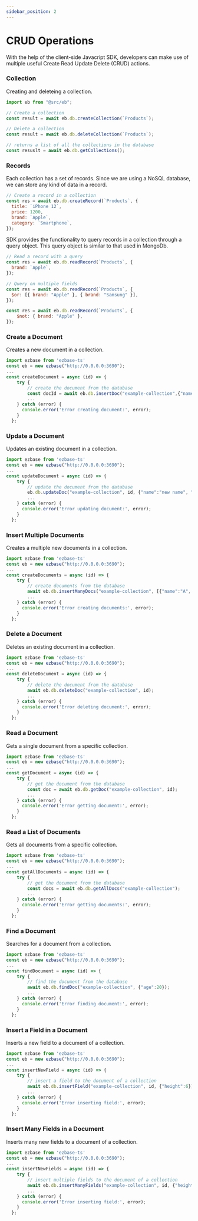 ```yaml
---
sidebar_position: 2
---
```


# CRUD Operations
With the help of the client-side Javacript SDK, developers can make use of multiple useful Create Read Update Delete (CRUD) actions.
### Collection
Creating and deleteing a collection.
```js
import eb from "@src/eb";

// Create a collection
const result = await eb.db.createCollection(`Products`);

// Delete a collection
const result = await eb.db.deleteCollection(`Products`);

// returns a list of all the collections in the database
const resuslt = await eb.db.getCollections();

```

### Records
Each collection has a set of records. Since we are using a NoSQL database, we can store any kind of data in a record.

```js
// Create a record in a collection
const res = await eb.db.createRecord(`Products`, {
  title: `iPhone 12`,
  price: 1200,
  brand: `Apple`,
  category: `Smartphone`,
});
```
SDK provides the functionality to query records in a collection through a query object. This query object is similar to that used in MongoDb.

```js
// Read a record with a query
const res = await eb.db.readRecord(`Products`, {
  brand: `Apple`,
});

// Query on multiple fields
const res = await eb.db.readRecord(`Products`, {
  $or: [{ brand: "Apple" }, { brand: "Samsung" }],
});

const res = await eb.db.readRecord(`Products`, {
    $not: { brand: "Apple" },
});
```

### Create a Document
Creates a new document in a collection.
```js
import ezbase from 'ezbase-ts'
const eb = new ezbase("http://0.0.0.0:3690"); 
...
const createDocument = async (id) => {
    try {
        // create the document from the database
        const docId = await eb.db.insertDoc("example-collection",{"name":"Lorem Ipsum", "age":25});
        ...
    } catch (error) {
      console.error('Error creating document:', error);
    }
  };

```

### Update a Document
Updates an existing document in a collection.
```js
import ezbase from 'ezbase-ts'
const eb = new ezbase("http://0.0.0.0:3690"); 
...
const updateDocument = async (id) => {
    try {
        // update the document from the database
        eb.db.updateDoc("example-collection", id, {"name":"new name", "age":20})
        ...
    } catch (error) {
      console.error('Error updating document:', error);
    }
  };

```

### Insert Multiple Documents
Creates a multiple new documents in a collection.
```js
import ezbase from 'ezbase-ts'
const eb = new ezbase("http://0.0.0.0:3690"); 
...
const createDocuments = async (id) => {
    try {
        // create documents from the database
        await eb.db.insertManyDocs("example-collection", [{"name":"A", "age":20}, {"name":"B"}, {"name":"C"}])
        ...
    } catch (error) {
      console.error('Error creating documents:', error);
    }
  };

```

### Delete a Document
Deletes an existing document in a collection.
```js
import ezbase from 'ezbase-ts'
const eb = new ezbase("http://0.0.0.0:3690"); 
...
const deleteDocument = async (id) => {
    try {
        // delete the document from the database
        await eb.db.deleteDoc("example-collection", id);
        ...
    } catch (error) {
      console.error('Error deleting document:', error);
    }
  };

```
### Read a Document
Gets a single document from a specific collection.
```js
import ezbase from 'ezbase-ts'
const eb = new ezbase("http://0.0.0.0:3690"); 
...
const getDocument = async (id) => {
    try {
        // get the document from the database
        const doc = await eb.db.getDoc("example-collection", id);
        ...
    } catch (error) {
      console.error('Error getting document:', error);
    }
  };
```
### Read a List of Documents
Gets all documents from a specific collection.
```js
import ezbase from 'ezbase-ts'
const eb = new ezbase("http://0.0.0.0:3690"); 
...
const getAllDocuments = async (id) => {
    try {
        // get the document from the database
        const docs = await eb.db.getAllDocs("example-collection");
        ...
    } catch (error) {
      console.error('Error getting documents:', error);
    }
  };

```

### Find a Document
Searches for a document from a collection.
```js
import ezbase from 'ezbase-ts'
const eb = new ezbase("http://0.0.0.0:3690"); 
...
const findDocument = async (id) => {
    try {
        // find the document from the database
        await eb.db.findDoc("example-collection", {"age":20});
        ...
    } catch (error) {
      console.error('Error finding document:', error);
    }
  };

```


### Insert a Field in a Document
Inserts a new field to a document of a collection. 
```js
import ezbase from 'ezbase-ts'
const eb = new ezbase("http://0.0.0.0:3690"); 
...
const insertNewField = async (id) => {
    try {
        // insert a field to the document of a collection
        await eb.db.insertField("example-collection", id, {"height":6})
        ...
    } catch (error) {
      console.error('Error inserting field:', error);
    }
  };

```

### Insert Many Fields in a Document
Inserts many new fields to a document of a collection. 
```js
import ezbase from 'ezbase-ts'
const eb = new ezbase("http://0.0.0.0:3690"); 
...
const insertNewFields = async (id) => {
    try {
        // insert multiple fields to the document of a collection
        await eb.db.insertManyFields("example-collection", id, {"height":175, "gender":"male"})
        ...
    } catch (error) {
      console.error('Error inserting field:', error);
    }
  };

```


